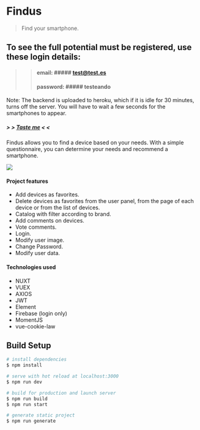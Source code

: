 # Findus

> Find your smartphone.

## To see the full potential must be registered, use these login details:
  > > #### email: ##### test@test.es
  > > #### password: ##### testeando
 
 Note: The backend is uploaded to heroku, which if it is idle for 30 minutes, turns off the server. You will have to wait a few seconds for the smartphones to appear.

 ##### > > <a href="https://findus-612bc.web.app/" >Taste me</a> < <

Findus allows you to find a device based on your needs.
With a simple questionnaire, you can determine your needs and recommend a smartphone.

<img src="https://i.ibb.co/jLx9dct/portada.png">

#### Project features

<ul>
  <li>Add devices as favorites.</li>
  <li>Delete devices as favorites from the user panel, from the page of each device or from the list of devices.</li>
  <li>Catalog with filter according to brand.</li>
  <li>Add comments on devices.</li>
  <li>Vote comments.</li>
  <li>Login.</li>
  <li>Modify user image.</li>
  <li>Change Password.</li>
  <li>Modify user data.</li>
</ul>

#### Technologies used

<ul>
  <li>NUXT</li>
  <li>VUEX</li>
  <li>AXIOS</li>
  <li>JWT</li>
  <li>Element</li>
  <li>Firebase (login only)</li>
  <li>MomentJS</li>
  <li>vue-cookie-law</li>
</ul>


## Build Setup

```bash
# install dependencies
$ npm install

# serve with hot reload at localhost:3000
$ npm run dev

# build for production and launch server
$ npm run build
$ npm run start

# generate static project
$ npm run generate
```
